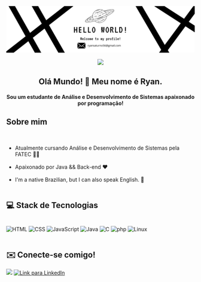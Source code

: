 <!-- Topo  -->
<img src="./banner_ryan.png"/>
<div align=center>

<!-- Status -->
![](https://komarev.com/ghpvc/?username=Ry4nZS&color=000000)

<!-- Intro  -->
<h2>Olá Mundo! 👋 Meu nome é Ryan.</h2>
<h4><strong>Sou um estudante de Análise e Desenvolvimento de Sistemas apaixonado por programação!</strong></h4>
</div>
<h2>Sobre mim</h2><br>
<ul>
<li>Atualmente cursando Análise e Desenvolvimento de Sistemas pela FATEC 👨‍💻</li><br>
<li>Apaixonado por Java && Back-end ❤</li><br>
<li>I'm a native Brazilian, but I can also speak English. 💬</li><br>
</ul>
<!-- Tecnologias  -->
<h2 align = left>💻 Stack de Tecnologias</h2><br>
<div align=left>
	<img width="50" src="https://user-images.githubusercontent.com/25181517/192158954-f88b5814-d510-4564-b285-dff7d6400dad.png" alt="HTML" title="HTML"/>
	<img width="50" src="https://user-images.githubusercontent.com/25181517/183898674-75a4a1b1-f960-4ea9-abcb-637170a00a75.png" alt="CSS" title="CSS"/>
	<img width="50" src="https://user-images.githubusercontent.com/25181517/117447155-6a868a00-af3d-11eb-9cfe-245df15c9f3f.png" alt="JavaScript" title="JavaScript"/>
	<img width="50" src="https://user-images.githubusercontent.com/25181517/117201156-9a724800-adec-11eb-9a9d-3cd0f67da4bc.png" alt="Java" title="Java"/>
	<img width="50" src="https://user-images.githubusercontent.com/25181517/192106070-46255bcf-65e6-4c6b-a296-bf8d0d8fb2a7.png" alt="C" title="C"/>
	<img width="50" src="https://user-images.githubusercontent.com/25181517/183570228-6a040b9f-3ddf-47a2-a201-743121dac664.png" alt="php" title="php"/>
	<img width="50" src="https://github.com/marwin1991/profile-technology-icons/assets/76662862/2481dc48-be6b-4ebb-9e8c-3b957efe69fa" alt="Linux" title="Linux"/>
</div><br>
<!-- Contato -->
<h2 align = left>✉️ Conecte-se comigo! </h2>
<a href="mailto:ryansaturno56@gmail.com"><img src="https://img.shields.io/badge/gmail-%23DD0031.svg?&style=for-the-badge&logo=gmail&logoColor=white"/></a>
<a href="https://www.linkedin.com/in/ryan-saturno-a1a217298/" target="_blank"><img alt="Link para LinkedIn" height="30"  width="140" src="https://img.shields.io/badge/-LinkedIn-%230077B5?style=for-the-badge&logo=linkedin&logoColor=white" target="_blank"></a> 
